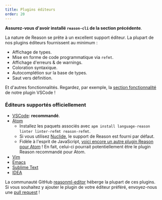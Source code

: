 ```yaml
---
title: Plugins éditeurs
order: 20
---
```


**Assurez-vous d'avoir installé `reason-cli` de la section précédente**.

La nature de Reason se prête à un excellent support éditeur. La plupart de nos plugins éditeurs fournissent au minimum :

- Affichage de types.
- Mise en forme de code programmatique via `refmt`.
- Affichage d'erreurs & de warnings.
- Coloration syntaxique.
- Autocomplétion sur la base de types.
- Saut vers définition.

Et d'autres fonctionnalités. Regardez, par exemple, la [section fonctionnalité](https://github.com/reasonml-editor/vscode-reasonml#features)  de notre plugin VSCode !

### Éditeurs supportés officiellement

- [VSCode](https://github.com/reasonml-editor/vscode-reasonml): **recommandé**.
- [Atom](https://github.com/314eter/atom-ocaml-merlin)
  - Installez les paquets associés avec `apm install language-reason linter linter-refmt reason-refmt`.
  - Si vous utilisez [Nuclide](https://nuclide.io/), le support de Reason est fourni par défaut.
  - Fidèle à l'esprit de JavaScript, [voici encore un autre plugin Reason pour Atom](https://github.com/zaaack/atom-ide-reason) ! En fait, celui-ci pourrait potentiellement être le plugin Reason recommandé pour Atom.
- [Vim](https://github.com/reasonml-editor/vim-reason-plus)
- [Emacs](https://github.com/reasonml-editor/reason-mode)
- [Sublime Text](https://github.com/reasonml-editor/sublime-reason)
- [IDEA](https://github.com/reasonml-editor/reasonml-idea-plugin)

La communauté GitHub [reasonml-editor](https://github.com/reasonml-editor/) héberge la plupart de ces plugins. Si vous souhaitez y ajouter le plugin de votre éditeur préféré, envoyez-nous une [pull request](https://github.com/reasonml/reasonml.github.io) !
